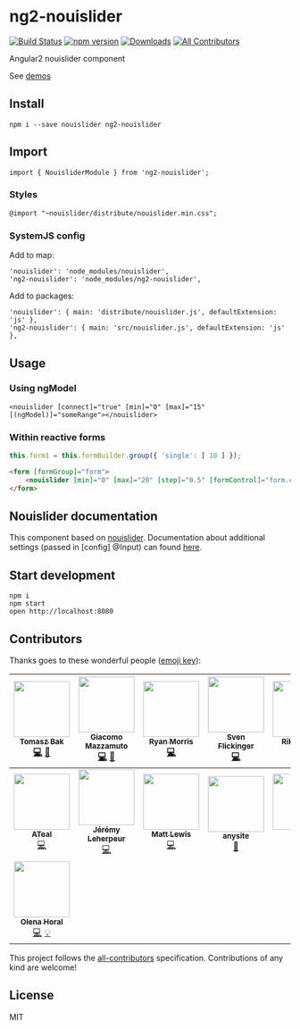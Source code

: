 # ng2-nouislider

[![Build Status](https://travis-ci.org/tb/ng2-nouislider.svg?branch=master)](https://travis-ci.org/tb/ng2-nouislider)
[![npm version](https://badge.fury.io/js/ng2-nouislider.svg)](http://badge.fury.io/js/ng2-nouislider)
[![Downloads](http://img.shields.io/npm/dm/ng2-nouislider.svg)](https://npmjs.org/package/ng2-nouislider)
[![All Contributors](https://img.shields.io/badge/all_contributors-15-orange.svg?style=flat-square)](#contributors)

Angular2 nouislider component

See [demos](http://tb.github.io/ng2-nouislider/)

## Install

    npm i --save nouislider ng2-nouislider

## Import

    import { NouisliderModule } from 'ng2-nouislider';

### Styles

    @import "~nouislider/distribute/nouislider.min.css";

### SystemJS config

Add to map:

    'nouislider': 'node_modules/nouislider',
    'ng2-nouislider': 'node_modules/ng2-nouislider',

Add to packages:

    'nouislider': { main: 'distribute/nouislider.js', defaultExtension: 'js' },
    'ng2-nouislider': { main: 'src/nouislider.js', defaultExtension: 'js' },

## Usage

### Using ngModel

    <nouislider [connect]="true" [min]="0" [max]="15" [(ngModel)]="someRange"></nouislider>

### Within reactive forms

```js
this.form1 = this.formBuilder.group({ 'single': [ 10 ] });
```

```html
<form [formGroup]="form">
    <nouislider [min]="0" [max]="20" [step]="0.5" [formControl]="form.controls.single"></nouislider>
</form>
```
## Nouislider documentation

This component based on [nouislider](https://refreshless.com/nouislider/). Documentation about additional settings (passed in [config] @Input) can found [here](https://refreshless.com/nouislider/slider-options/).


## Start development

    npm i
    npm start
    open http://localhost:8080

## Contributors

Thanks goes to these wonderful people ([emoji key](https://github.com/kentcdodds/all-contributors#emoji-key)):

<!-- ALL-CONTRIBUTORS-LIST:START - Do not remove or modify this section -->
<!-- prettier-ignore -->
| [<img src="https://avatars2.githubusercontent.com/u/71683?v=4" width="100px;"/><br /><sub><b>Tomasz Bak</b></sub>](http://twitter.com/tomaszbak)<br />[💻](https://github.com/tb/ng2-nouislider/commits?author=tb "Code") [👀](#review-tb "Reviewed Pull Requests") | [<img src="https://avatars2.githubusercontent.com/u/18688794?v=4" width="100px;"/><br /><sub><b>Giacomo Mazzamuto</b></sub>](https://github.com/gmazzamuto)<br />[💻](https://github.com/tb/ng2-nouislider/commits?author=gmazzamuto "Code") [👀](#review-gmazzamuto "Reviewed Pull Requests") | [<img src="https://avatars3.githubusercontent.com/u/7102450?v=4" width="100px;"/><br /><sub><b>Ryan Morris</b></sub>](https://github.com/ryan-morris)<br />[💻](https://github.com/tb/ng2-nouislider/commits?author=ryan-morris "Code") | [<img src="https://avatars2.githubusercontent.com/u/2569015?v=4" width="100px;"/><br /><sub><b>Sven Flickinger</b></sub>](https://github.com/naeramarth7)<br />[💻](https://github.com/tb/ng2-nouislider/commits?author=naeramarth7 "Code") | [<img src="https://avatars0.githubusercontent.com/u/8615481?v=4" width="100px;"/><br /><sub><b>Riku Kallio</b></sub>](https://github.com/RichieRock)<br />[💻](https://github.com/tb/ng2-nouislider/commits?author=RichieRock "Code") | [<img src="https://avatars3.githubusercontent.com/u/5350861?v=4" width="100px;"/><br /><sub><b>John Pinkster</b></sub>](https://github.com/jpinkster)<br />[💻](https://github.com/tb/ng2-nouislider/commits?author=jpinkster "Code") | [<img src="https://avatars1.githubusercontent.com/u/477298?v=4" width="100px;"/><br /><sub><b>Oleg Romanovskyi</b></sub>](https://olg.io/)<br />[💻](https://github.com/tb/ng2-nouislider/commits?author=shedar "Code") |
| :---: | :---: | :---: | :---: | :---: | :---: | :---: |
| [<img src="https://avatars1.githubusercontent.com/u/5629145?v=4" width="100px;"/><br /><sub><b>ATeal</b></sub>](http://www.alexrteal.com)<br />[💻](https://github.com/tb/ng2-nouislider/commits?author=ATeal "Code") | [<img src="https://avatars1.githubusercontent.com/u/2158235?v=4" width="100px;"/><br /><sub><b>Jérémy Leherpeur</b></sub>](https://github.com/amenophis)<br />[💻](https://github.com/tb/ng2-nouislider/commits?author=amenophis "Code") | [<img src="https://avatars1.githubusercontent.com/u/6425649?v=4" width="100px;"/><br /><sub><b>Matt Lewis</b></sub>](https://mattlewis.me/)<br />[💻](https://github.com/tb/ng2-nouislider/commits?author=mattlewis92 "Code") | [<img src="https://avatars1.githubusercontent.com/u/5819263?v=4" width="100px;"/><br /><sub><b>anysite</b></sub>](https://github.com/anysite)<br />[📖](https://github.com/tb/ng2-nouislider/commits?author=anysite "Documentation") | [<img src="https://avatars1.githubusercontent.com/u/3389712?v=4" width="100px;"/><br /><sub><b>flmg</b></sub>](https://github.com/flmg)<br />[💻](https://github.com/tb/ng2-nouislider/commits?author=flmg "Code") | [<img src="https://avatars2.githubusercontent.com/u/8425921?v=4" width="100px;"/><br /><sub><b>SirWojtek</b></sub>](https://github.com/SirWojtek)<br />[📖](https://github.com/tb/ng2-nouislider/commits?author=SirWojtek "Documentation") | [<img src="https://avatars1.githubusercontent.com/u/596580?v=4" width="100px;"/><br /><sub><b>Rubén Trujillo</b></sub>](http://bi4group.com)<br />[💻](https://github.com/tb/ng2-nouislider/commits?author=rubentrf "Code") |
| [<img src="https://avatars1.githubusercontent.com/u/12625792?v=4" width="100px;"/><br /><sub><b>Olena Horal</b></sub>](https://github.com/sharlatta)<br />[💻](https://github.com/tb/ng2-nouislider/commits?author=sharlatta "Code") [💡](#example-sharlatta "Examples") |
<!-- ALL-CONTRIBUTORS-LIST:END -->

This project follows the [all-contributors](https://github.com/kentcdodds/all-contributors) specification.
Contributions of any kind are welcome!

## License

MIT

